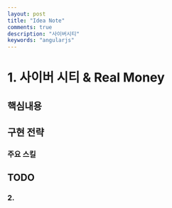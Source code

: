 ```yaml
---
layout: post
title: "Idea Note"
comments: true
description: "사이버시티"
keywords: "angularjs"
---
```


# 1. 사이버 시티 & Real Money

## 핵심내용 
## 구현 전략
### 주요 스킬 

## TODO 


### 2. 
